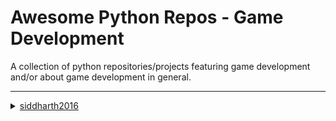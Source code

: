 # Awesome Python Repos - Game Development

A collection of python repositories/projects featuring game development and/or about game development in general.

---

<details>
  <summary>
    <a href="https://github.com/siddharth2016">siddharth2016</a>
  </summary>
  <a href="https://github.com/siddharth2016/PongPong">PongPong</a></br>
  <a href="https://github.com/siddharth2016/snake-game">snake-game</a>
</details>
